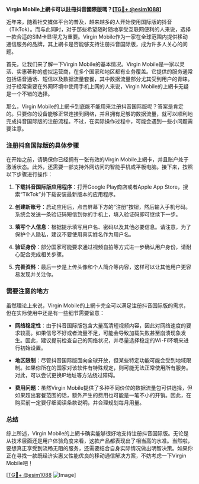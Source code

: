 **Virgin Mobile上網卡可以註冊抖音國際版嗎？[[TG💪+ @esim1088](https://t.me/s/esim1088)]**

近年来，随着社交媒体平台的普及，越来越多的人开始使用国际版的抖音（TikTok）。而与此同时，对于那些希望随时随地享受互联网便利的人来说，选择一款合适的SIM卡显得尤为重要。Virgin Mobile作为一家在全球范围内提供移动通信服务的品牌，其上網卡是否能够支持注册抖音国际版，成为许多人关心的问题。

首先，让我们来了解一下Virgin Mobile的基本情况。Virgin Mobile是一家以灵活、实惠著称的虚拟运营商，在多个国家和地区都有业务覆盖。它提供的服务通常包括语音通话、短信以及数据流量套餐，其中数据流量部分尤其受到用户的青睐。对于经常需要在外网环境中使用手机上网的人来说，Virgin Mobile的上網卡无疑是一个不错的选择。

那么，Virgin Mobile的上網卡到底能不能用来注册抖音国际版呢？答案是肯定的。只要你的设备能够正常连接到网络，并且拥有足够的数据流量，就可以顺利地完成抖音国际版的注册流程。不过，在实际操作过程中，可能会遇到一些小问题需要注意。

### 注册抖音国际版的具体步骤

在开始之前，请确保你已经拥有一张有效的Virgin Mobile上網卡，并且账户处于激活状态。此外，还需要一部支持外网访问的智能手机或平板电脑。接下来，按照以下步骤进行操作：

1. **下载抖音国际版应用程序**：打开Google Play商店或者Apple App Store，搜索“TikTok”并下载安装最新版本的应用程序。
   
2. **创建新账号**：启动应用后，点击屏幕下方的“注册”按钮，然后输入手机号码。系统会发送一条验证码短信到你的手机上，填入验证码即可继续下一步。

3. **填写个人信息**：根据提示填写用户名、密码以及其他必要信息。请注意，为了保护个人隐私，建议不要使用真实姓名作为用户名。

4. **验证身份**：部分国家可能要求通过视频自拍等方式进一步确认用户身份，请耐心配合完成相关步骤。

5. **完善资料**：最后一步是上传头像和个人简介等内容，这样可以让其他用户更容易发现并关注你。

### 需要注意的地方

虽然理论上来说，Virgin Mobile的上網卡完全可以满足注册抖音国际版的需求，但在实际使用中还是有一些细节需要留意：

- **网络稳定性**：由于抖音国际版包含大量高清短视频内容，因此对网络速度的要求较高。如果信号不好或者流量不足，可能会导致加载失败甚至崩溃现象发生。因此，建议提前检查自己的网络状况，并尽量选择稳定的Wi-Fi环境来进行初始设置。

- **地区限制**：尽管抖音国际版面向全球开放，但某些特定功能可能会受到地域限制。如果你所在的国家对该软件有特殊规定，则可能无法正常使用所有服务。对此，可以尝试更换IP地址等方法绕过障碍。

- **费用问题**：虽然Virgin Mobile提供了多种不同价位的数据流量包可供选择，但如果超出套餐范围的话，额外产生的费用也可能是一笔不小的开销。因此，在购买前一定要仔细阅读条款说明，并合理规划每月用量。

### 总结

综上所述，Virgin Mobile的上網卡确实能够很好地支持注册抖音国际版。无论是从技术层面还是用户体验角度来看，这款产品都表现出了相当高的水准。当然啦，要想真正享受到流畅无阻的服务，还需要结合自身实际情况做出明智决策。如果你正在寻找一款既经济实惠又性能优良的移动通信解决方案，不妨考虑一下Virgin Mobile吧！

[[TG💪+ @esim1088](https://t.me/s/esim1088) ![Image](https://i.postimg.cc/4NQfJmqS/Snipaste-2025-05-13-00-14-12.png)]